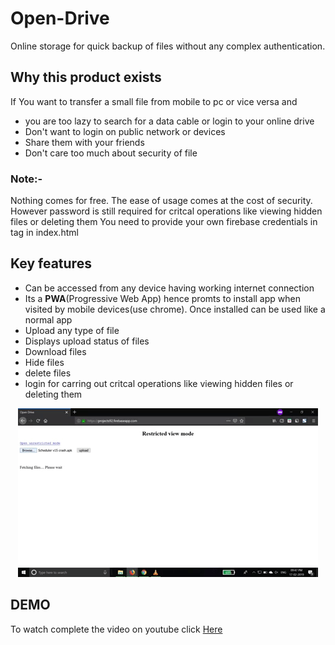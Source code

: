 # Open-Drive
Online storage for quick backup of files without any complex authentication. 

## Why this product exists
If You want to transfer a small file from mobile to pc or vice versa and 
- you are too lazy to search for a data cable or login to your online drive
- Don't want to login on public network or devices
- Share them with your friends 
- Don't care too much about security of file

### Note:-
Nothing comes for free. The ease of usage comes at the cost of security.
However password is still required for critcal operations like viewing hidden files or deleting them 
You need to provide your own firebase credentials in <head> tag in index.html 

## Key features
- Can be accessed from any device having working internet connection
- Its a <b>PWA</b>(Progressive Web App) hence promts to install app when visited by mobile devices(use chrome). Once installed can be used like a normal app
- Upload any type of file
- Displays upload status of files
- Download files
- Hide files
- delete files
- login for carring out critcal operations like viewing hidden files or deleting them 

<p align="center">
  <img alt="Open Drive Gif" src="https://raw.githubusercontent.com/92ganesh/Open-Drive/master/OpenDrive.gif?token=AYDgvyi4qR_qqYONILtoiblKXjNuqfdSks5cdHZawA%3D%3D">
</p>


## DEMO
To watch complete the video on youtube click [Here](https://www.youtube.com/watch?v=GYIaZrkYR9w "Here")
